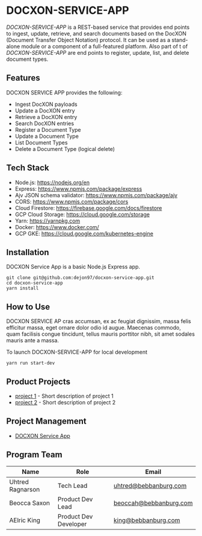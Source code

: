 # DOCXON-SERVICE-APP #

*DOCXON-SERVICE-APP* is a REST-based service that provides end points to ingest, update, retrieve, and search documents based on the DocXON (Document Transfer Object Notation) protocol. It can be used as a stand-alone module or a component of a full-featured platform. Also part of t of *DOCXON-SERVICE-APP* are end points to register, update, list, and delete document types.



## Features ##

DOCXON SERVICE APP provides the following:

- Ingest DocXON payloads
- Update a DocXON entry
- Retrieve a DocXON entry
- Search DocXON entries
- Register a Document Type
- Update a Document Type
- List Document Types
- Delete a Document Type (logical delete)


## Tech Stack ##
- Node.js: https://nodejs.org/en
- Express: https://www.npmjs.com/package/express
- Ajv JSON schema validator: https://www.npmjs.com/package/ajv
- CORS: https://www.npmjs.com/package/cors 
- Cloud Firestore: https://firebase.google.com/docs/firestore
- GCP Cloud Storage: https://cloud.google.com/storage
- Yarn: https://yarnpkg.com
- Docker: https://www.docker.com/
- GCP GKE: https://cloud.google.com/kubernetes-engine


## Installation ##

DOCXON Service App is a basic Node.js Express app.

```
git clone git@github.com:dejon97/docxon-service-app.git
cd docxon-service-app
yarn install
```

## How to Use ##

DOCXON SERVICE AP cras accumsan, ex ac feugiat dignissim, massa felis efficitur massa, eget ornare dolor odio id augue. Maecenas commodo, quam facilisis congue tincidunt, tellus mauris porttitor nibh, sit amet sodales mauris ante a massa.

To launch DOCXON-SERVICE-APP for local development

```
yarn run start-dev
```

## Product Projects ##

- [project 1](https://bitbucket.org/bebbanburg/src/master/) - Short description of project 1
- [project 2](https://bitbucket.org/bebbanburg/src/master/) - Short description of project 2


## Project Management ##

- [DOCXON Service App](https://bebbanburg.com/jira/)

## Program Team ##

Name | Role | Email
---- | ---- | -----
Uhtred Ragnarson | Tech Lead | uhtred@bebbanburg.com
Beocca Saxon | Product Dev Lead | beoccah@bebbanburg.com
AElric King | Product Dev Developer | king@bebbanburg.com